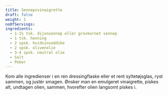 ```yaml
---
title: Sennepsvinaigrette
draft: false
weight: 1
noOfServings: 
ingredients:
  - 1-1½ tsk. dijonsennep eller grovkornet sennep
  - 1 tsk. honning
  - 2 spsk. hvidvinseddike
  - 2 spsk. olivenolie
  - 3-4 spsk. neutral olie
  - Salt
  - Peber
---
```


Kom alle ingredienser i en ren dressingflaske eller et rent
syltetøjsglas, ryst sammen, og justér smagen. Ønsker man en emulgeret
vinaigrette, piskes alt, undtagen olien, sammen, hvorefter olien
langsomt piskes i.


